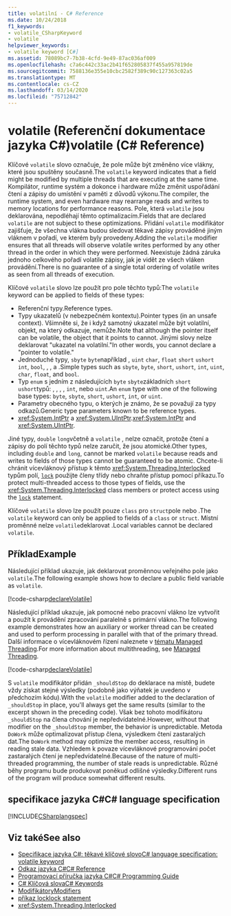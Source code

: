 ```yaml
---
title: volatilní - C# Reference
ms.date: 10/24/2018
f1_keywords:
- volatile_CSharpKeyword
- volatile
helpviewer_keywords:
- volatile keyword [C#]
ms.assetid: 78089bc7-7b38-4cfd-9e49-87ac036af009
ms.openlocfilehash: c7a6c442c33ac2b41f652805837f455a957819de
ms.sourcegitcommit: 7588136e355e10cbc2582f389c90c127363c02a5
ms.translationtype: MT
ms.contentlocale: cs-CZ
ms.lasthandoff: 03/14/2020
ms.locfileid: "75712842"
---
```

# <a name="volatile-c-reference"></a><span data-ttu-id="0acff-102">volatile (Referenční dokumentace jazyka C#)</span><span class="sxs-lookup"><span data-stu-id="0acff-102">volatile (C# Reference)</span></span>

<span data-ttu-id="0acff-103">Klíčové `volatile` slovo označuje, že pole může být změněno více vlákny, které jsou spuštěny současně.</span><span class="sxs-lookup"><span data-stu-id="0acff-103">The `volatile` keyword indicates that a field might be modified by multiple threads that are executing at the same time.</span></span> <span data-ttu-id="0acff-104">Kompilátor, runtime systém a dokonce i hardware může změnit uspořádání čtení a zápisy do umístění v paměti z důvodů výkonu.</span><span class="sxs-lookup"><span data-stu-id="0acff-104">The compiler, the runtime system, and even hardware may rearrange reads and writes to memory locations for performance reasons.</span></span> <span data-ttu-id="0acff-105">Pole, která `volatile` jsou deklarována, nepodléhají těmto optimalizacím.</span><span class="sxs-lookup"><span data-stu-id="0acff-105">Fields that are declared `volatile` are not subject to these optimizations.</span></span> <span data-ttu-id="0acff-106">Přidání `volatile` modifikátor zajišťuje, že všechna vlákna budou sledovat těkavé zápisy prováděné jiným vláknem v pořadí, ve kterém byly provedeny.</span><span class="sxs-lookup"><span data-stu-id="0acff-106">Adding the `volatile` modifier ensures that all threads will observe volatile writes performed by any other thread in the order in which they were performed.</span></span> <span data-ttu-id="0acff-107">Neexistuje žádná záruka jednoho celkového pořadí volatile zápisy, jak je vidět ze všech vláken provádění.</span><span class="sxs-lookup"><span data-stu-id="0acff-107">There is no guarantee of a single total ordering of volatile writes as seen from all threads of execution.</span></span>

<span data-ttu-id="0acff-108">Klíčové `volatile` slovo lze použít pro pole těchto typů:</span><span class="sxs-lookup"><span data-stu-id="0acff-108">The `volatile` keyword can be applied to fields of these types:</span></span>

- <span data-ttu-id="0acff-109">Referenční typy.</span><span class="sxs-lookup"><span data-stu-id="0acff-109">Reference types.</span></span>
- <span data-ttu-id="0acff-110">Typy ukazatelů (v nebezpečném kontextu).</span><span class="sxs-lookup"><span data-stu-id="0acff-110">Pointer types (in an unsafe context).</span></span> <span data-ttu-id="0acff-111">Všimněte si, že i když samotný ukazatel může být volatilní, objekt, na který odkazuje, nemůže.</span><span class="sxs-lookup"><span data-stu-id="0acff-111">Note that although the pointer itself can be volatile, the object that it points to cannot.</span></span> <span data-ttu-id="0acff-112">Jinými slovy nelze deklarovat "ukazatel na volatilní."</span><span class="sxs-lookup"><span data-stu-id="0acff-112">In other words, you cannot declare a "pointer to volatile."</span></span>
- <span data-ttu-id="0acff-113">Jednoduché typy, `sbyte` `byte`například , `uint` `char`, `float` `short` `ushort` `int`, `bool`, , , a .</span><span class="sxs-lookup"><span data-stu-id="0acff-113">Simple types such as `sbyte`, `byte`, `short`, `ushort`, `int`, `uint`, `char`, `float`, and `bool`.</span></span>
- <span data-ttu-id="0acff-114">Typ `enum` s jedním z následujících `byte` `sbyte`základních `short` `ushort`typů: , , , , `int`, nebo `uint`.</span><span class="sxs-lookup"><span data-stu-id="0acff-114">An `enum` type with one of the following base types: `byte`, `sbyte`, `short`, `ushort`, `int`, or `uint`.</span></span>
- <span data-ttu-id="0acff-115">Parametry obecného typu, o kterých je známo, že se považují za typy odkazů.</span><span class="sxs-lookup"><span data-stu-id="0acff-115">Generic type parameters known to be reference types.</span></span>
- <span data-ttu-id="0acff-116"><xref:System.IntPtr> a <xref:System.UIntPtr>.</span><span class="sxs-lookup"><span data-stu-id="0acff-116"><xref:System.IntPtr> and <xref:System.UIntPtr>.</span></span>

<span data-ttu-id="0acff-117">Jiné typy, `double` `long`včetně a `volatile` , nelze označit, protože čtení a zápisy do polí těchto typů nelze zaručit, že jsou atomické.</span><span class="sxs-lookup"><span data-stu-id="0acff-117">Other types, including `double` and `long`, cannot be marked `volatile` because reads and writes to fields of those types cannot be guaranteed to be atomic.</span></span> <span data-ttu-id="0acff-118">Chcete-li chránit vícevláknový přístup k těmto <xref:System.Threading.Interlocked> typům polí, [`lock`](lock-statement.md) použijte členy třídy nebo chraňte přístup pomocí příkazu.</span><span class="sxs-lookup"><span data-stu-id="0acff-118">To protect multi-threaded access to those types of fields, use the <xref:System.Threading.Interlocked> class members or protect access using the [`lock`](lock-statement.md) statement.</span></span>

<span data-ttu-id="0acff-119">Klíčové `volatile` slovo lze použít pouze `class` pro `struct`pole nebo .</span><span class="sxs-lookup"><span data-stu-id="0acff-119">The `volatile` keyword can only be applied to fields of a `class` or `struct`.</span></span> <span data-ttu-id="0acff-120">Místní proměnné nelze `volatile`deklarovat .</span><span class="sxs-lookup"><span data-stu-id="0acff-120">Local variables cannot be declared `volatile`.</span></span>

## <a name="example"></a><span data-ttu-id="0acff-121">Příklad</span><span class="sxs-lookup"><span data-stu-id="0acff-121">Example</span></span>

<span data-ttu-id="0acff-122">Následující příklad ukazuje, jak deklarovat proměnnou veřejného pole jako `volatile`.</span><span class="sxs-lookup"><span data-stu-id="0acff-122">The following example shows how to declare a public field variable as `volatile`.</span></span>

[!code-csharp[declareVolatile](~/samples/snippets/csharp/language-reference/keywords/volatile/Program.cs#Declaration)]

<span data-ttu-id="0acff-123">Následující příklad ukazuje, jak pomocné nebo pracovní vlákno lze vytvořit a použít k provádění zpracování paralelně s primární vlákno.</span><span class="sxs-lookup"><span data-stu-id="0acff-123">The following example demonstrates how an auxiliary or worker thread can be created and used to perform processing in parallel with that of the primary thread.</span></span> <span data-ttu-id="0acff-124">Další informace o vícevláknovém řízení naleznete v [tématu Managed Threading](../../../standard/threading/index.md).</span><span class="sxs-lookup"><span data-stu-id="0acff-124">For more information about multithreading, see [Managed Threading](../../../standard/threading/index.md).</span></span>

[!code-csharp[declareVolatile](~/samples/snippets/csharp/language-reference/keywords/volatile/Program.cs#Volatile)]

<span data-ttu-id="0acff-125">S `volatile` modifikátor přidán `_shouldStop` do deklarace na místě, budete vždy získat stejné výsledky (podobně jako výňatek je uvedeno v předchozím kódu).</span><span class="sxs-lookup"><span data-stu-id="0acff-125">With the `volatile` modifier added to the declaration of `_shouldStop` in place, you'll always get the same results (similar to the excerpt shown in the preceding code).</span></span> <span data-ttu-id="0acff-126">Však bez tohoto modifikátoru `_shouldStop` na člena chování je nepředvídatelné.</span><span class="sxs-lookup"><span data-stu-id="0acff-126">However, without that modifier on the `_shouldStop` member, the behavior is unpredictable.</span></span> <span data-ttu-id="0acff-127">Metoda `DoWork` může optimalizovat přístup člena, výsledkem čtení zastaralých dat.</span><span class="sxs-lookup"><span data-stu-id="0acff-127">The `DoWork` method may optimize the member access, resulting in reading stale data.</span></span> <span data-ttu-id="0acff-128">Vzhledem k povaze vícevláknové programování počet zastaralých čtení je nepředvídatelné.</span><span class="sxs-lookup"><span data-stu-id="0acff-128">Because of the nature of multi-threaded programming, the number of stale reads is unpredictable.</span></span> <span data-ttu-id="0acff-129">Různé běhy programu bude produkovat poněkud odlišné výsledky.</span><span class="sxs-lookup"><span data-stu-id="0acff-129">Different runs of the program will produce somewhat different results.</span></span>

## <a name="c-language-specification"></a><span data-ttu-id="0acff-130">specifikace jazyka C#</span><span class="sxs-lookup"><span data-stu-id="0acff-130">C# language specification</span></span>

[!INCLUDE[CSharplangspec](~/includes/csharplangspec-md.md)]

## <a name="see-also"></a><span data-ttu-id="0acff-131">Viz také</span><span class="sxs-lookup"><span data-stu-id="0acff-131">See also</span></span>

- [<span data-ttu-id="0acff-132">Specifikace jazyka C#: těkavé klíčové slovo</span><span class="sxs-lookup"><span data-stu-id="0acff-132">C# language specification: volatile keyword</span></span>](../../../../_csharplang/spec/classes.md#volatile-fields)
- [<span data-ttu-id="0acff-133">Odkaz jazyka C#</span><span class="sxs-lookup"><span data-stu-id="0acff-133">C# Reference</span></span>](../index.md)
- [<span data-ttu-id="0acff-134">Programovací příručka jazyka C#</span><span class="sxs-lookup"><span data-stu-id="0acff-134">C# Programming Guide</span></span>](../../programming-guide/index.md)
- [<span data-ttu-id="0acff-135">C# Klíčová slova</span><span class="sxs-lookup"><span data-stu-id="0acff-135">C# Keywords</span></span>](index.md)
- [<span data-ttu-id="0acff-136">Modifikátory</span><span class="sxs-lookup"><span data-stu-id="0acff-136">Modifiers</span></span>](index.md)
- [<span data-ttu-id="0acff-137">příkaz lock</span><span class="sxs-lookup"><span data-stu-id="0acff-137">lock statement</span></span>](lock-statement.md)
- <xref:System.Threading.Interlocked>
